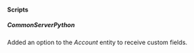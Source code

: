 
#### Scripts

##### CommonServerPython

Added an option to the *Account* entity to receive custom fields.
